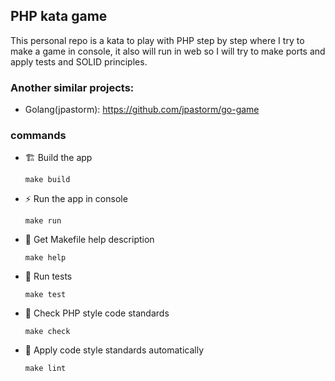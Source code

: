 ## PHP kata game
This personal repo is a kata to play with PHP step by step where I try to make a game in console, it also will run in web so I will try to make ports and apply tests and SOLID principles.

### Another similar projects:
- Golang(jpastorm): https://github.com/jpastorm/go-game

### commands
- 🏗 Build the app
  ```shell  
  make build  
  ```  

- ⚡ Run the app in console
  ```shell  
  make run  
  ```

- 💁 Get Makefile help description
  ```shell
  make help
  ```

- 🧪 Run tests
  ```shell  
  make test  
  ```  

- 👀 Check PHP style code standards
  ```shell  
  make check  
  ```  

- 🤖 Apply code style standards automatically
  ```shell  
  make lint  
  ```

